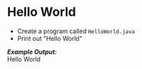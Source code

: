 # Hello World

- Create a program called `HelloWorld.java`
- Print out "Hello World" 

***Example Output:***\
Hello World
